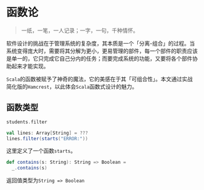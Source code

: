# 函数论

> 一纸，一笔，一人记录；一字，一句，千种情怀。

软件设计的挑战在于管理系统的复杂度，其本质是一个「分离-组合」的过程。当系统变得庞大时，需要将其分解为更小，更易管理的部件，每一个部件的职责应该是单一的，它只完成它自己分内的任务；而要完成系统的功能，又要将各个部件协助起来才能实现。

`Scala`的函数被赋予了神奇的魔法，它的美感在于其「可组合性」。本文通过实战简化版的`Hamcrest`，以此体会`Scala`函数式设计的魅力。

## 函数类型

```scala
students.filter

val lines: Array[String] = ???
lines.filter(starts("ERROR:"))
```

这里定义了一个函数`starts`。

```scala
def contains(s: String): String => Boolean =
  _.contains(s)
```

返回值类型为`String => Boolean`


